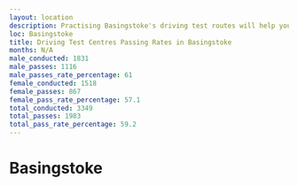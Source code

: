```yaml
---
layout: location
description: Practising Basingstoke's driving test routes will help you become more confident in your gear-changing abilities.
loc: Basingstoke
title: Driving Test Centres Passing Rates in Basingstoke
months: N/A
male_conducted: 1831
male_passes: 1116
male_passes_rate_percentage: 61
female_conducted: 1518
female_passes: 867
female_pass_rate_percentage: 57.1
total_conducted: 3349
total_passes: 1983
total_pass_rate_percentage: 59.2
---
```


# Basingstoke

